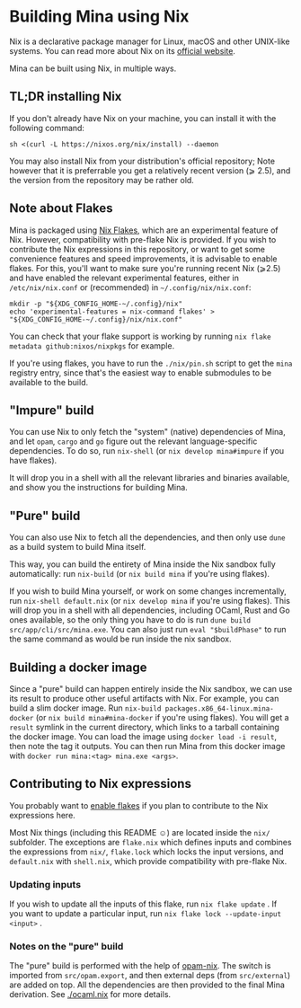 # Building Mina using Nix

Nix is a declarative package manager for Linux, macOS and other
UNIX-like systems. You can read more about Nix on its [official
website](https://nixos.org).

Mina can be built using Nix, in multiple ways.

## TL;DR installing Nix

If you don't already have Nix on your machine, you can install it with
the following command:

```
sh <(curl -L https://nixos.org/nix/install) --daemon
```

You may also install Nix from your distribution's official repository;
Note however that it is preferrable you get a relatively recent
version (⩾ 2.5), and the version from the repository may be rather old.

## Note about Flakes

Mina is packaged using [Nix Flakes](https://nixos.wiki/wiki/Flakes),
which are an experimental feature of Nix. However, compatibility with
pre-flake Nix is provided. If you wish to contribute the Nix
expressions in this repository, or want to get some convenience
features and speed improvements, it is advisable to enable flakes. For
this, you'll want to make sure you're running recent Nix (⩾2.5) and
have enabled the relevant experimental features, either in
`/etc/nix/nix.conf` or (recommended) in `~/.config/nix/nix.conf`:

```
mkdir -p "${XDG_CONFIG_HOME-~/.config}/nix"
echo 'experimental-features = nix-command flakes' > "${XDG_CONFIG_HOME-~/.config}/nix/nix.conf"
```

You can check that your flake support is working by running `nix flake
metadata github:nixos/nixpkgs` for example.

If you're using flakes, you have to run the `./nix/pin.sh` script to
get the `mina` registry entry, since that's the easiest way to enable
submodules to be available to the build.

## "Impure" build

You can use Nix to only fetch the "system" (native) dependencies of
Mina, and let `opam`, `cargo` and `go` figure out the relevant
language-specific dependencies. To do so, run `nix-shell` (or `nix
develop mina#impure` if you have flakes).

It will drop you in a shell with all the relevant libraries and
binaries available, and show you the instructions for building Mina.

## "Pure" build

You can also use Nix to fetch all the dependencies, and then only use
`dune` as a build system to build Mina itself.

This way, you can build the entirety of Mina inside the Nix sandbox
fully automatically: run `nix-build` (or `nix build mina` if you're
using flakes).

If you wish to build Mina yourself, or work on some changes
incrementally, run `nix-shell default.nix` (or `nix develop mina` if
you're using flakes). This will drop you in a shell with all
dependencies, including OCaml, Rust and Go ones available, so the only
thing you have to do is run `dune build src/app/cli/src/mina.exe`. You
can also just run `eval "$buildPhase"` to run the same command as
would be run inside the nix sandbox.

## Building a docker image

Since a "pure" build can happen entirely inside the Nix sandbox, we
can use its result to produce other useful artifacts with Nix. For
example, you can build a slim docker image. Run `nix-build
packages.x86_64-linux.mina-docker` (or `nix build mina#mina-docker` if
you're using flakes). You will get a `result` symlink in the current
directory, which links to a tarball containing the docker image. You
can load the image using `docker load -i result`, then note the tag it
outputs. You can then run Mina from this docker image with `docker run
mina:<tag> mina.exe <args>`.

## Contributing to Nix expressions

You probably want to [enable flakes](#note-about-flakes) if you plan
to contribute to the Nix expressions here.

Most Nix things (including this README ☺) are located inside the
`nix/` subfolder. The exceptions are `flake.nix` which defines inputs
and combines the expressions from `nix/`, `flake.lock` which locks the
input versions, and `default.nix` with `shell.nix`, which provide
compatibility with pre-flake Nix.

### Updating inputs

If you wish to update all the inputs of this flake, run `nix flake
update` . If you want to update a particular input, run `nix flake lock
--update-input <input>` .

### Notes on the "pure" build

The "pure" build is performed with the help of
[opam-nix](https://github.com/tweag/opam-nix). The switch is imported
from `src/opam.export`, and then external deps (from `src/external`)
are added on top. All the dependencies are then provided to the final
Mina derivation. See [./ocaml.nix](./ocaml.nix) for more details.
